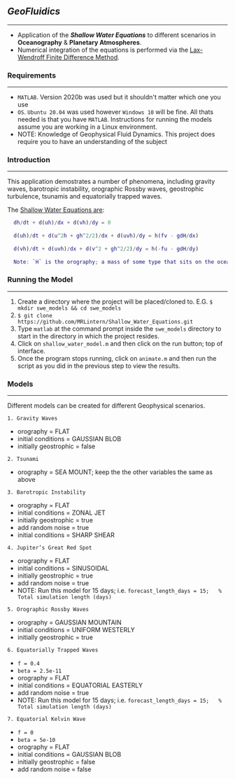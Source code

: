 ## ___GeoFluidics___
---

* Application of the ___Shallow Water Equations___ to different scenarios in __Oceanography__ & __Planetary Atmospheres__.
* Numerical integration of the equations is performed via the [Lax-Wendroff Finite Difference Method](https://en.wikipedia.org/wiki/Lax%E2%80%93Wendroff_method). 

### Requirements
---
* `MATLAB`. Version 2020b was used but it shouldn't matter which one you use
* `OS`. `Ubuntu 20.04` was used however `Windows 10` will be fine. All thats needed is that you have `MATLAB`. Instructions for running the models assume you are working in a Linux environment.
* NOTE: Knowledge of Geophysical Fluid Dynamics. This project does require you to have an understanding of the subject

### Introduction
---

This application demostrates a number of phenomena, including gravity waves, barotropic instability, orographic Rossby waves, geostrophic turbulence,
tsunamis and equatorially trapped waves.

The [Shallow Water Equations are](https://en.wikipedia.org/wiki/Shallow_water_equations):

```MATLAB
  dh/dt + d(uh)/dx + d(vh)/dy = 0
  
  d(uh)/dt + d(u^2h + gh^2/2)/dx + d(uvh)/dy = h(fv - gdH/dx)
  
  d(vh)/dt + d(uvh)/dx + d(v^2 + gh^2/2)/dy = h(-fu - gdH/dy)
  
  Note: `H` is the orography; a mass of some type that sits on the ocean floor. The `d` in the equations represent partial derivatives.
```
### Running the Model
---

1. Create a directory where the project will be placed/cloned to. E.G. `$ mkdir swe_models && cd swe_models` 
2. `$ git clone https://github.com/MRLintern/Shallow_Water_Equations.git`
3. Type `matlab` at the command prompt inside the `swe_models` directory to start in the directory in which the project resides.
4. Click on `shallow_water_model.m` and then click on the run button; top of interface.
5. Once the program stops running, click on `animate.m` and then run the script as you did in the previous step to view the results.

### Models
---

Different models can be created for different Geophysical scenarios.

`1. Gravity Waves`

* orography = FLAT
* initial conditions = GAUSSIAN BLOB
* initially geostrophic = false

`2. Tsunami`

* orography = SEA MOUNT; keep the the other variables the same as above

`3. Barotropic Instability`

* orography = FLAT
* initial conditions = ZONAL JET
* initially geostrophic = true
* add random noise = true
* initial conditions = SHARP SHEAR

`4. Jupiter’s Great Red Spot`

* orography = FLAT
* initial conditions = SINUSOIDAL
* initially geostrophic = true
* add random noise = true
* NOTE: Run this model for 15 days; i.e. `forecast_length_days = 15;   % Total simulation length (days)`

`5. Orographic Rossby Waves`

* orography = GAUSSIAN MOUNTAIN
* initial conditions = UNIFORM WESTERLY
* initially geostrophic = true

`6. Equatorially Trapped Waves`

* `f = 0.4`
* `beta = 2.5e-11`
* orography = FLAT
* initial conditions = EQUATORIAL EASTERLY
* add random noise = true
* NOTE: Run this model for 15 days; i.e. `forecast_length_days = 15;   % Total simulation length (days)`

`7. Equatorial Kelvin Wave`

* `f = 0`
* `beta = 5e-10`
* orography = FLAT
* initial conditions = GAUSSIAN BLOB
* initially geostrophic = false
* add random noise = false



